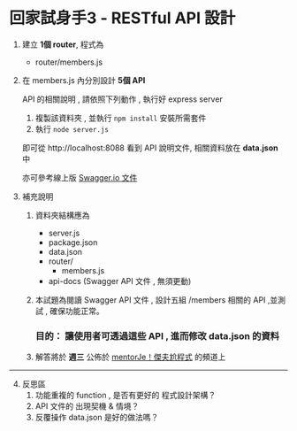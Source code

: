 # 回家試身手3 - RESTful API 設計

1. 建立 **1個 router**, 程式為 
    - router/members.js

2. 在 members.js 內分別設計 **5個 API**

   API 的相關說明 , 請依照下列動作 , 執行好 express server

    1) 複製該資料夾 , 並執行 ``` npm install ``` 安裝所需套件
    2) 執行 ``` node server.js ``` 

   即可從 http://localhost:8088 看到 API 說明文件, 相關資料放在 **data.json** 中 
        
   亦可參考線上版 [Swagger.io 文件](https://reurl.cc/NZkVD6)

3. 補充說明 
    1) 資料夾結構應為
        - server.js
        - package.json
        - data.json
        - router/
          - members.js
        - api-docs (Swagger API 文件 , 無須更動)

    2) 本試題為閱讀 Swagger API 文件 , 設計五組 /members 相關的 API ,並測試 , 確保功能正常。 

       <h3>目的： 讓使用者可透過這些 API , 進而修改 data.json 的資料</h3>
       
    3) 解答將於 **週三** 公佈於 [mentorJe！傑夫尬程式](https://reurl.cc/kL6bLK) 的頻道上

---

4. 反思區
    1) 功能重複的 function , 是否有更好的 程式設計架構？
    2) API 文件的 出現契機 & 情境？
    3) 反覆操作 data.json 是好的做法嗎？